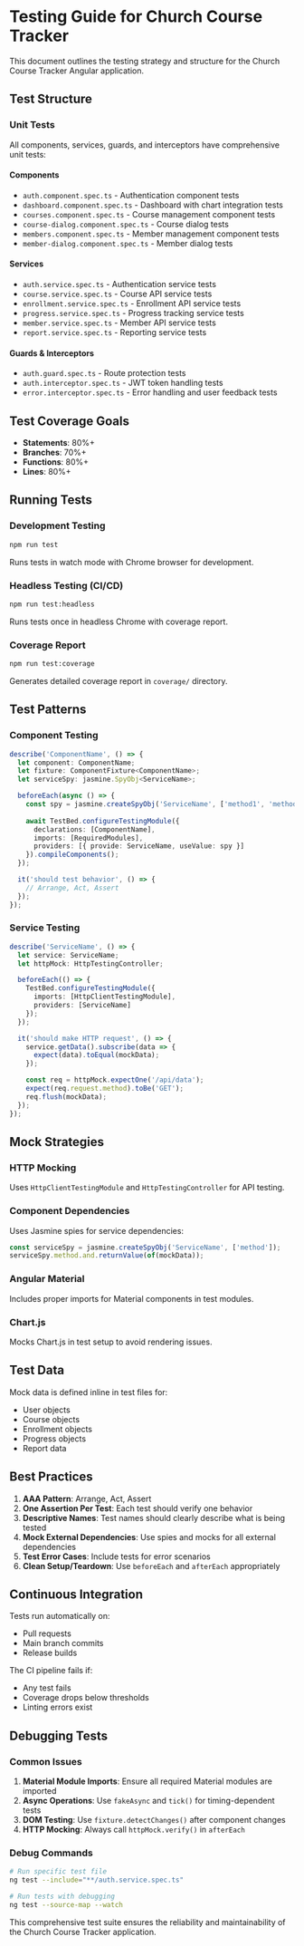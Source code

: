 # Testing Guide for Church Course Tracker

This document outlines the testing strategy and structure for the Church Course Tracker Angular application.

## Test Structure

### Unit Tests
All components, services, guards, and interceptors have comprehensive unit tests:

#### Components
- `auth.component.spec.ts` - Authentication component tests
- `dashboard.component.spec.ts` - Dashboard with chart integration tests
- `courses.component.spec.ts` - Course management component tests
- `course-dialog.component.spec.ts` - Course dialog tests
- `members.component.spec.ts` - Member management component tests
- `member-dialog.component.spec.ts` - Member dialog tests

#### Services
- `auth.service.spec.ts` - Authentication service tests
- `course.service.spec.ts` - Course API service tests
- `enrollment.service.spec.ts` - Enrollment API service tests
- `progress.service.spec.ts` - Progress tracking service tests
- `member.service.spec.ts` - Member API service tests
- `report.service.spec.ts` - Reporting service tests

#### Guards & Interceptors
- `auth.guard.spec.ts` - Route protection tests
- `auth.interceptor.spec.ts` - JWT token handling tests
- `error.interceptor.spec.ts` - Error handling and user feedback tests

## Test Coverage Goals

- **Statements**: 80%+
- **Branches**: 70%+
- **Functions**: 80%+
- **Lines**: 80%+

## Running Tests

### Development Testing
```bash
npm run test
```
Runs tests in watch mode with Chrome browser for development.

### Headless Testing (CI/CD)
```bash
npm run test:headless
```
Runs tests once in headless Chrome with coverage report.

### Coverage Report
```bash
npm run test:coverage
```
Generates detailed coverage report in `coverage/` directory.

## Test Patterns

### Component Testing
```typescript
describe('ComponentName', () => {
  let component: ComponentName;
  let fixture: ComponentFixture<ComponentName>;
  let serviceSpy: jasmine.SpyObj<ServiceName>;

  beforeEach(async () => {
    const spy = jasmine.createSpyObj('ServiceName', ['method1', 'method2']);
    
    await TestBed.configureTestingModule({
      declarations: [ComponentName],
      imports: [RequiredModules],
      providers: [{ provide: ServiceName, useValue: spy }]
    }).compileComponents();
  });

  it('should test behavior', () => {
    // Arrange, Act, Assert
  });
});
```

### Service Testing
```typescript
describe('ServiceName', () => {
  let service: ServiceName;
  let httpMock: HttpTestingController;

  beforeEach(() => {
    TestBed.configureTestingModule({
      imports: [HttpClientTestingModule],
      providers: [ServiceName]
    });
  });

  it('should make HTTP request', () => {
    service.getData().subscribe(data => {
      expect(data).toEqual(mockData);
    });

    const req = httpMock.expectOne('/api/data');
    expect(req.request.method).toBe('GET');
    req.flush(mockData);
  });
});
```

## Mock Strategies

### HTTP Mocking
Uses `HttpClientTestingModule` and `HttpTestingController` for API testing.

### Component Dependencies
Uses Jasmine spies for service dependencies:
```typescript
const serviceSpy = jasmine.createSpyObj('ServiceName', ['method']);
serviceSpy.method.and.returnValue(of(mockData));
```

### Angular Material
Includes proper imports for Material components in test modules.

### Chart.js
Mocks Chart.js in test setup to avoid rendering issues.

## Test Data

Mock data is defined inline in test files for:
- User objects
- Course objects  
- Enrollment objects
- Progress objects
- Report data

## Best Practices

1. **AAA Pattern**: Arrange, Act, Assert
2. **One Assertion Per Test**: Each test should verify one behavior
3. **Descriptive Names**: Test names should clearly describe what is being tested
4. **Mock External Dependencies**: Use spies and mocks for all external dependencies
5. **Test Error Cases**: Include tests for error scenarios
6. **Clean Setup/Teardown**: Use `beforeEach` and `afterEach` appropriately

## Continuous Integration

Tests run automatically on:
- Pull requests
- Main branch commits
- Release builds

The CI pipeline fails if:
- Any test fails
- Coverage drops below thresholds
- Linting errors exist

## Debugging Tests

### Common Issues
1. **Material Module Imports**: Ensure all required Material modules are imported
2. **Async Operations**: Use `fakeAsync` and `tick()` for timing-dependent tests
3. **DOM Testing**: Use `fixture.detectChanges()` after component changes
4. **HTTP Mocking**: Always call `httpMock.verify()` in `afterEach`

### Debug Commands
```bash
# Run specific test file
ng test --include="**/auth.service.spec.ts"

# Run tests with debugging
ng test --source-map --watch
```

This comprehensive test suite ensures the reliability and maintainability of the Church Course Tracker application.
